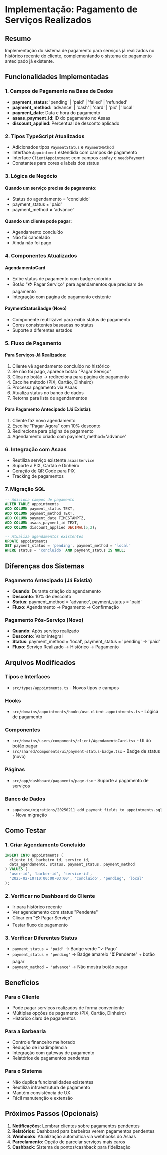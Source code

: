 # Implementação: Pagamento de Serviços Realizados

## Resumo
Implementação do sistema de pagamento para serviços já realizados no histórico recente do cliente, complementando o sistema de pagamento antecipado já existente.

## Funcionalidades Implementadas

### 1. Campos de Pagamento na Base de Dados
- **payment_status**: 'pending' | 'paid' | 'failed' | 'refunded'
- **payment_method**: 'advance' | 'cash' | 'card' | 'pix' | 'local'
- **payment_date**: Data e hora do pagamento
- **asaas_payment_id**: ID do pagamento no Asaas
- **discount_applied**: Percentual de desconto aplicado

### 2. Tipos TypeScript Atualizados
- Adicionados tipos `PaymentStatus` e `PaymentMethod`
- Interface `Appointment` estendida com campos de pagamento
- Interface `ClientAppointment` com campos `canPay` e `needsPayment`
- Constantes para cores e labels dos status

### 3. Lógica de Negócio

#### Quando um serviço precisa de pagamento:
- Status do agendamento = 'concluido'
- payment_status ≠ 'paid'
- payment_method ≠ 'advance'

#### Quando um cliente pode pagar:
- Agendamento concluído
- Não foi cancelado
- Ainda não foi pago

### 4. Componentes Atualizados

#### AgendamentoCard
- Exibe status de pagamento com badge colorido
- Botão "💳 Pagar Serviço" para agendamentos que precisam de pagamento
- Integração com página de pagamento existente

#### PaymentStatusBadge (Novo)
- Componente reutilizável para exibir status de pagamento
- Cores consistentes baseadas no status
- Suporte a diferentes estados

### 5. Fluxo de Pagamento

#### Para Serviços Já Realizados:
1. Cliente vê agendamento concluído no histórico
2. Se não foi pago, aparece botão "Pagar Serviço"
3. Clica no botão → redireciona para página de pagamento
4. Escolhe método (PIX, Cartão, Dinheiro)
5. Processa pagamento via Asaas
6. Atualiza status no banco de dados
7. Retorna para lista de agendamentos

#### Para Pagamento Antecipado (Já Existia):
1. Cliente faz novo agendamento
2. Escolhe "Pagar Agora" com 10% desconto
3. Redireciona para página de pagamento
4. Agendamento criado com payment_method='advance'

### 6. Integração com Asaas
- Reutiliza serviço existente `asaasService`
- Suporte a PIX, Cartão e Dinheiro
- Geração de QR Code para PIX
- Tracking de pagamentos

### 7. Migração SQL
```sql
-- Adiciona campos de pagamento
ALTER TABLE appointments 
ADD COLUMN payment_status TEXT,
ADD COLUMN payment_method TEXT,
ADD COLUMN payment_date TIMESTAMPTZ,
ADD COLUMN asaas_payment_id TEXT,
ADD COLUMN discount_applied DECIMAL(5,2);

-- Atualiza agendamentos existentes
UPDATE appointments 
SET payment_status = 'pending', payment_method = 'local'
WHERE status = 'concluido' AND payment_status IS NULL;
```

## Diferenças dos Sistemas

### Pagamento Antecipado (Já Existia)
- **Quando**: Durante criação do agendamento
- **Desconto**: 10% de desconto
- **Status**: payment_method = 'advance', payment_status = 'paid'
- **Fluxo**: Agendamento → Pagamento → Confirmação

### Pagamento Pós-Serviço (Novo)
- **Quando**: Após serviço realizado
- **Desconto**: Valor integral
- **Status**: payment_method = 'local', payment_status = 'pending' → 'paid'
- **Fluxo**: Serviço Realizado → Histórico → Pagamento

## Arquivos Modificados

### Tipos e Interfaces
- `src/types/appointments.ts` - Novos tipos e campos

### Hooks
- `src/domains/appointments/hooks/use-client-appointments.ts` - Lógica de pagamento

### Componentes
- `src/domains/users/components/client/AgendamentoCard.tsx` - UI do botão pagar
- `src/shared/components/ui/payment-status-badge.tsx` - Badge de status (novo)

### Páginas
- `src/app/dashboard/pagamento/page.tsx` - Suporte a pagamento de serviços

### Banco de Dados
- `supabase/migrations/20250211_add_payment_fields_to_appointments.sql` - Nova migração

## Como Testar

### 1. Criar Agendamento Concluído
```sql
INSERT INTO appointments (
  cliente_id, barbeiro_id, service_id, 
  data_agendamento, status, payment_status, payment_method
) VALUES (
  'user-id', 'barber-id', 'service-id',
  '2025-02-10T10:00:00-03:00', 'concluido', 'pending', 'local'
);
```

### 2. Verificar no Dashboard do Cliente
- Ir para histórico recente
- Ver agendamento com status "Pendente"
- Clicar em "💳 Pagar Serviço"
- Testar fluxo de pagamento

### 3. Verificar Diferentes Status
- `payment_status = 'paid'` → Badge verde "✓ Pago"
- `payment_status = 'pending'` → Badge amarelo "⏳ Pendente" + botão pagar
- `payment_method = 'advance'` → Não mostra botão pagar

## Benefícios

### Para o Cliente
- Pode pagar serviços realizados de forma conveniente
- Múltiplas opções de pagamento (PIX, Cartão, Dinheiro)
- Histórico claro de pagamentos

### Para a Barbearia
- Controle financeiro melhorado
- Redução de inadimplência
- Integração com gateway de pagamento
- Relatórios de pagamentos pendentes

### Para o Sistema
- Não duplica funcionalidades existentes
- Reutiliza infraestrutura de pagamento
- Mantém consistência de UX
- Fácil manutenção e extensão

## Próximos Passos (Opcionais)

1. **Notificações**: Lembrar clientes sobre pagamentos pendentes
2. **Relatórios**: Dashboard para barbeiros verem pagamentos pendentes
3. **Webhooks**: Atualização automática via webhooks do Asaas
4. **Parcelamento**: Opção de parcelar serviços mais caros
5. **Cashback**: Sistema de pontos/cashback para fidelização